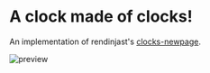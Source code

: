 # A clock made of clocks!

An implementation of rendinjast's [clocks-newpage](https://github.com/rendinjast/clocks-newpage).

<img src='./images/preview.gif' alt='preview'>
